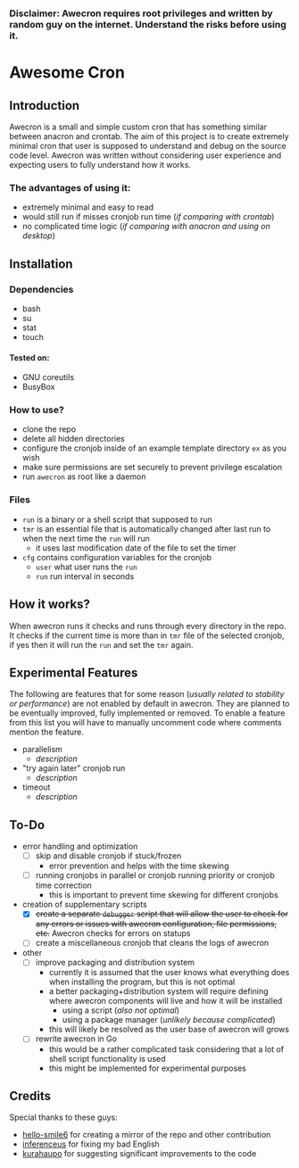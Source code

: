 ### Disclaimer: Awecron requires root privileges and written by random guy on the internet. Understand the risks before using it.

# Awesome Cron
## Introduction
Awecron is a small and simple custom cron that has something similar between anacron and crontab.
The aim of this project is to create extremely minimal cron that user is supposed to understand and debug on the source code level.
Awecron was written without considering user experience and expecting users to fully understand how it works.

### The advantages of using it:
 * extremely minimal and easy to read
 * would still run if misses cronjob run time (_if comparing with crontab_)
 * no complicated time logic (_if comparing with anacron and using on desktop_)

## Installation

### Dependencies

* bash
* su
* stat
* touch

#### Tested on:

* GNU coreutils
* BusyBox

### How to use? 

 * clone the repo
 * delete all hidden directories
 * configure the cronjob inside of an example template directory `ex` as you wish
 * make sure permissions are set securely to prevent privilege escalation
 * run `awecron` as root like a daemon

### Files

 * `run` is a binary or a shell script that supposed to run
 * `tmr` is an essential file that is automatically changed after last run to when the next time the `run` will run
    * it uses last modification date of the file to set the timer
 * `cfg` contains configuration variables for the cronjob
    * `user` what user runs the `run`
    * `run` run interval in seconds

## How it works?

When awecron runs it checks and runs through every directory in the repo. It checks if the current time is more than in `tmr` file of the selected cronjob, if yes then it will run the `run` and set the `tmr` again.

## Experimental Features

The following are features that for some reason (*usually related to stability or performance*) are not enabled by default in awecron. They are planned to be eventually improved, fully implemented or removed. To enable a feature from this list you will have to manually uncomment code where comments mention the feature.

- parallelism
  - *description*
- "try again later" cronjob run
  - *description*
- timeout
  - *description*

## To-Do

- error handling and optimization
  - [ ] skip and disable cronjob if stuck/frozen
    - error prevention and helps with the time skewing
  - [ ] running cronjobs in parallel or cronjob running priority or cronjob time correction
    - this is important to prevent time skewing for different cronjobs
- creation of supplementary scripts
  - [x] ~~create a separate `debugger` script that will allow the user to check for any errors or issues with awecron configuration, file permissions, etc.~~ Awecron checks for errors on statups
  - [ ] create a miscellaneous cronjob that cleans the logs of awecron 
- other
  - [ ] improve packaging and distribution system
    - currently it is assumed that the user knows what everything does when installing the program, but this is not optimal
    - a better packaging+distribution system will require defining where awecron components will live and how it will be installed
      - using a script (*also not optimal*)
      - using a package manager (*unlikely because complicated*)
    - this will likely be resolved as the user base of awecron will grows
  - [ ] rewrite awecron in Go
    - this would be a rather complicated task considering that a lot of shell script functionality is used
    - this might be implemented for experimental purposes


## Credits

Special thanks to these guys:

- [hello-smile6](https://github.com/hello-smile6) for creating a mirror of the repo and other contribution
- [inferenceus](https://github.com/inferenceus) for fixing my bad English
- [kurahaupo](https://github.com/kurahaupo) for suggesting significant improvements to the code 

